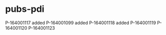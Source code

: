 # pubs-pdi
P-164001117 added
P-164001099 added
P-164001118 added
P-164001119 
P-164001120 
P-164001123